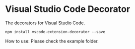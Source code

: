 # Visual Studio Code Decorator

The decorators for Visual Studio Code.

```
npm install vscode-extension-decorator --save
```

How to use:
Please check the example folder.
